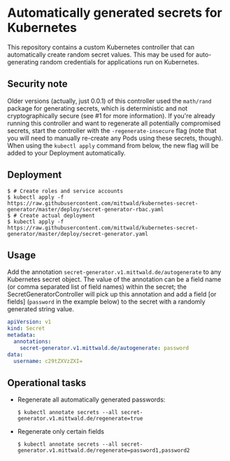 # Automatically generated secrets for Kubernetes

This repository contains a custom Kubernetes controller that can automatically create
random secret values. This may be used for auto-generating random credentials for
applications run on Kubernetes.

## Security note

Older versions (actually, just 0.0.1) of this controller used the `math/rand` package for generating secrets, which is deterministic and not cryptographically secure (see #1 for more information). If you're already running this controller and want to regenerate all potentially compromised secrets, start the controller with the `-regenerate-insecure` flag (note that you will need to manually re-create any Pods using these secrets, though). When using the `kubectl apply` command from below, the new flag will be added to your Deployment automatically.

## Deployment

```shellsession
$ # Create roles and service accounts
$ kubectl apply -f https://raw.githubusercontent.com/mittwald/kubernetes-secret-generator/master/deploy/secret-generator-rbac.yaml
$ # Create actual deployment
$ kubectl apply -f https://raw.githubusercontent.com/mittwald/kubernetes-secret-generator/master/deploy/secret-generator.yaml
```

## Usage

Add the annotation `secret-generator.v1.mittwald.de/autogenerate` to any Kubernetes
secret object. The value of the annotation can be a field name 
(or comma separated list of field names) within the secret; the
SecretGeneratorController will pick up this annotation and add a field [or fields] 
(`password` in the example below) to the secret with a randomly generated string value.

```yaml
apiVersion: v1
kind: Secret
metadata:
  annotations:
    secret-generator.v1.mittwald.de/autogenerate: password
data:
  username: c29tZXVzZXI=
```

## Operational tasks

-   Regenerate all automatically generated passwords:

    ```
    $ kubectl annotate secrets --all secret-generator.v1.mittwald.de/regenerate=true
    
-   Regenerate only certain fields
    ```
    $ kubectl annotate secrets --all secret-generator.v1.mittwald.de/regenerate=password1,password2